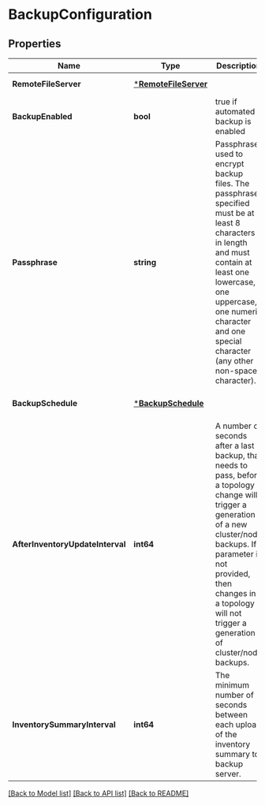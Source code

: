 # BackupConfiguration

## Properties
Name | Type | Description | Notes
------------ | ------------- | ------------- | -------------
**RemoteFileServer** | [***RemoteFileServer**](RemoteFileServer.md) |  | [default to null]
**BackupEnabled** | **bool** | true if automated backup is enabled | [optional] [default to false]
**Passphrase** | **string** | Passphrase used to encrypt backup files. The passphrase specified must be at least 8 characters in length and must contain at least one lowercase, one uppercase, one numeric character and one special character (any other non-space character).  | [optional] [default to null]
**BackupSchedule** | [***BackupSchedule**](BackupSchedule.md) |  | [optional] [default to null]
**AfterInventoryUpdateInterval** | **int64** | A number of seconds after a last backup, that needs to pass, before a topology change will trigger a generation of a new cluster/node backups. If parameter is not provided, then changes in a topology will not trigger a generation of cluster/node backups. | [optional] [default to null]
**InventorySummaryInterval** | **int64** | The minimum number of seconds between each upload of the inventory summary to backup server. | [optional] [default to 240]

[[Back to Model list]](../README.md#documentation-for-models) [[Back to API list]](../README.md#documentation-for-api-endpoints) [[Back to README]](../README.md)

